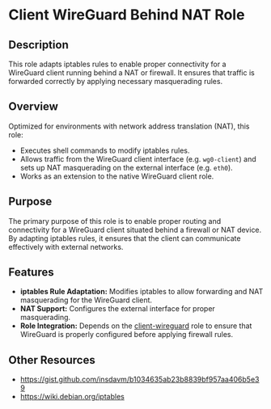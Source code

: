 # Client WireGuard Behind NAT Role

## Description

This role adapts iptables rules to enable proper connectivity for a WireGuard client running behind a NAT or firewall. It ensures that traffic is forwarded correctly by applying necessary masquerading rules.

## Overview

Optimized for environments with network address translation (NAT), this role:
- Executes shell commands to modify iptables rules.
- Allows traffic from the WireGuard client interface (e.g. `wg0-client`) and sets up NAT masquerading on the external interface (e.g. `eth0`).
- Works as an extension to the native WireGuard client role.

## Purpose

The primary purpose of this role is to enable proper routing and connectivity for a WireGuard client situated behind a firewall or NAT device. By adapting iptables rules, it ensures that the client can communicate effectively with external networks.

## Features

- **iptables Rule Adaptation:** Modifies iptables to allow forwarding and NAT masquerading for the WireGuard client.
- **NAT Support:** Configures the external interface for proper masquerading.
- **Role Integration:** Depends on the [client-wireguard](../client-wireguard/README.md) role to ensure that WireGuard is properly configured before applying firewall rules.

## Other Resources
- https://gist.github.com/insdavm/b1034635ab23b8839bf957aa406b5e39
- https://wiki.debian.org/iptables
